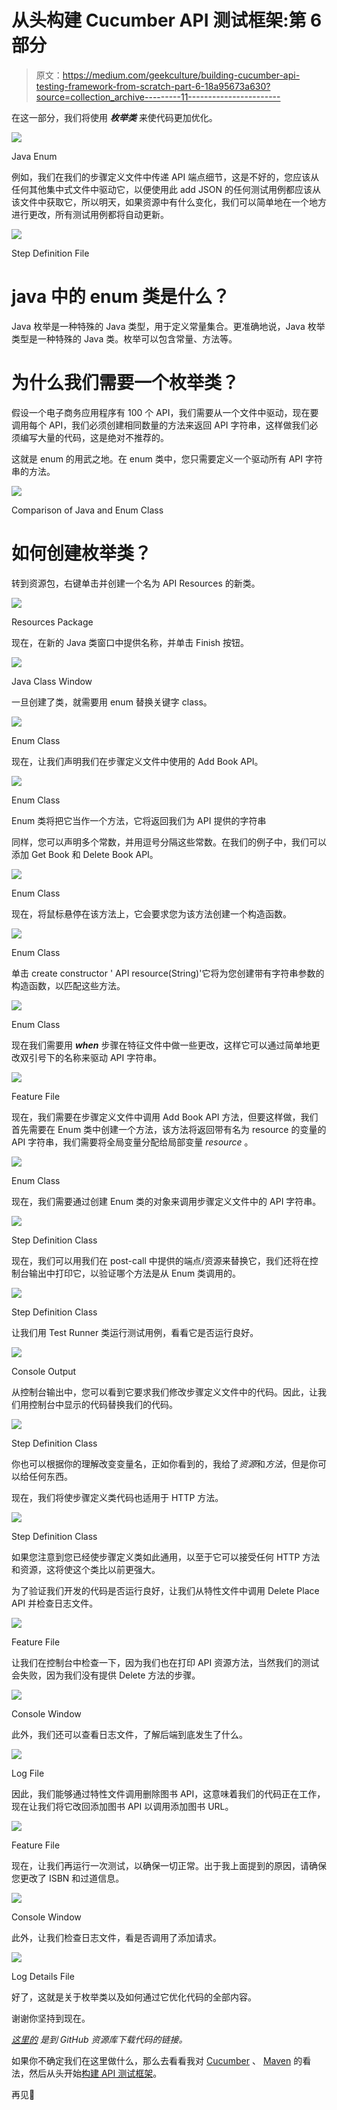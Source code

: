 # 从头构建 Cucumber API 测试框架:第 6 部分

> 原文：<https://medium.com/geekculture/building-cucumber-api-testing-framework-from-scratch-part-6-18a95673a630?source=collection_archive---------11----------------------->

在这一部分，我们将使用 ***枚举类*** 来使代码更加优化。

![](img/9d0f944900669cde6eaf70c87ac69c0d.png)

Java Enum

例如，我们在我们的步骤定义文件中传递 API 端点细节，这是不好的，您应该从任何其他集中式文件中驱动它，以便使用此 add JSON 的任何测试用例都应该从该文件中获取它，所以明天，如果资源中有什么变化，我们可以简单地在一个地方进行更改，所有测试用例都将自动更新。

![](img/da4e209bc08b89d4ca73c754c4b3e94e.png)

Step Definition File

# java 中的 enum 类是什么？

Java 枚举是一种特殊的 Java 类型，用于定义常量集合。更准确地说，Java 枚举类型是一种特殊的 Java 类。枚举可以包含常量、方法等。

# 为什么我们需要一个枚举类？

假设一个电子商务应用程序有 100 个 API，我们需要从一个文件中驱动，现在要调用每个 API，我们必须创建相同数量的方法来返回 API 字符串，这样做我们必须编写大量的代码，这是绝对不推荐的。

这就是 enum 的用武之地。在 enum 类中，您只需要定义一个驱动所有 API 字符串的方法。

![](img/a2b00006c80282dea37c3f8dae3e52c5.png)

Comparison of Java and Enum Class

# 如何创建枚举类？

转到资源包，右键单击并创建一个名为 API Resources 的新类。

![](img/606fe923c5d70735c49f0c9e04726155.png)

Resources Package

现在，在新的 Java 类窗口中提供名称，并单击 Finish 按钮。

![](img/09657b5c97f094ae3111a742f9271129.png)

Java Class Window

一旦创建了类，就需要用 enum 替换关键字 class。

![](img/a6d274f5c14053f416b1513b2841cb15.png)

Enum Class

现在，让我们声明我们在步骤定义文件中使用的 Add Book API。

![](img/803ed0d61b749019d31e542c41893509.png)

Enum Class

Enum 类将把它当作一个方法，它将返回我们为 API 提供的字符串

同样，您可以声明多个常数，并用逗号分隔这些常数。在我们的例子中，我们可以添加 Get Book 和 Delete Book API。

![](img/1ae24ad61c3472ecd7388d3ab3baec4a.png)

Enum Class

现在，将鼠标悬停在该方法上，它会要求您为该方法创建一个构造函数。

![](img/467e77b39bb56a90d2b34d01cc9c3ea9.png)

Enum Class

单击 create constructor ' API resource(String)'它将为您创建带有字符串参数的构造函数，以匹配这些方法。

![](img/3635163dc27ad07e30632e6134814ccd.png)

Enum Class

现在我们需要用 ***when*** 步骤在特征文件中做一些更改，这样它可以通过简单地更改双引号下的名称来驱动 API 字符串。

![](img/089f84cf9698b001e4d909c10363143d.png)

Feature File

现在，我们需要在步骤定义文件中调用 Add Book API 方法，但要这样做，我们首先需要在 Enum 类中创建一个方法，该方法将返回带有名为 resource 的变量的 API 字符串，我们需要将全局变量分配给局部变量 *resource* 。

![](img/09dadb7f9190bbbe8d77d7a532dc7761.png)

Enum Class

现在，我们需要通过创建 Enum 类的对象来调用步骤定义文件中的 API 字符串。

![](img/ada8397e3b2fda36e8e7354bbab5cc4f.png)

Step Definition Class

现在，我们可以用我们在 post-call 中提供的端点/资源来替换它，我们还将在控制台输出中打印它，以验证哪个方法是从 Enum 类调用的。

![](img/e96373e9342c707a6e82c2881b19c104.png)

Step Definition Class

让我们用 Test Runner 类运行测试用例，看看它是否运行良好。

![](img/4620e2683d9f33d3c01549c9e66b88df.png)

Console Output

从控制台输出中，您可以看到它要求我们修改步骤定义文件中的代码。因此，让我们用控制台中显示的代码替换我们的代码。

![](img/e7577952af8ed349246e938ed97f1b8b.png)

Step Definition Class

你也可以根据你的理解改变变量名，正如你看到的，我给了*资源*和*方法*，但是你可以给任何东西。

现在，我们将使步骤定义类代码也适用于 HTTP 方法。

![](img/eb5e1a1345f501d0876b25d47613b6a6.png)

Step Definition Class

如果您注意到您已经使步骤定义类如此通用，以至于它可以接受任何 HTTP 方法和资源，这将使这个类比以前更强大。

为了验证我们开发的代码是否运行良好，让我们从特性文件中调用 Delete Place API 并检查日志文件。

![](img/ed4e24493ffa481caadc29a6abb03aef.png)

Feature File

让我们在控制台中检查一下，因为我们也在打印 API 资源方法，当然我们的测试会失败，因为我们没有提供 Delete 方法的步骤。

![](img/eb82ef2ef745b0d324b805294b8433e7.png)

Console Window

此外，我们还可以查看日志文件，了解后端到底发生了什么。

![](img/9c15ce67c0ea5ead1ad49880c1f625e8.png)

Log File

因此，我们能够通过特性文件调用删除图书 API，这意味着我们的代码正在工作，现在让我们将它改回添加图书 API 以调用添加图书 URL。

![](img/52b04c6a0db5c981a66ad08e2d43bff5.png)

Feature File

现在，让我们再运行一次测试，以确保一切正常。出于我上面提到的原因，请确保您更改了 ISBN 和过道信息。

![](img/53b66968b4f3cbe0dc526f5159523753.png)

Console Window

此外，让我们检查日志文件，看是否调用了添加请求。

![](img/94aa4ac54d879574393bb1d211c79a4b.png)

Log Details File

好了，这就是关于枚举类以及如何通过它优化代码的全部内容。

谢谢你坚持到现在。

[*这里的*](https://github.com/Premsing/LibraryAPIFramework) *是到 GitHub 资源库下载代码的链接。*

如果你不确定我们在这里做什么，那么去看看我对 [Cucumber](/@prathore28647/building-cucumber-bdd-api-testing-framework-from-scratch-part-1-add657f9c290) 、 [Maven](/@prathore28647/what-is-maven-f3422233939) 的看法，然后从头开始[构建 API 测试框架](/@prathore28647/building-cucumber-bdd-api-testing-framework-from-scratch-part-1-add657f9c290)。

再见🍻